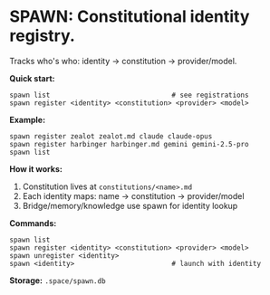 # SPAWN: Constitutional identity registry.

Tracks who's who: identity → constitution → provider/model.

**Quick start:**
```
spawn list                              # see registrations
spawn register <identity> <constitution> <provider> <model>
```

**Example:**
```
spawn register zealot zealot.md claude claude-opus
spawn register harbinger harbinger.md gemini gemini-2.5-pro
spawn list
```

**How it works:**
1. Constitution lives at `constitutions/<name>.md`
2. Each identity maps: name → constitution → provider/model
3. Bridge/memory/knowledge use spawn for identity lookup

**Commands:**
```
spawn list
spawn register <identity> <constitution> <provider> <model>
spawn unregister <identity>
spawn <identity>                        # launch with identity
```

**Storage:** `.space/spawn.db`
